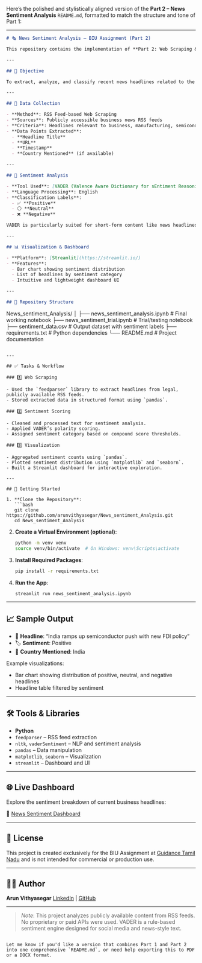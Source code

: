 Here’s the polished and stylistically aligned version of the **Part 2 – News Sentiment Analysis** `README.md`, formatted to match the structure and tone of Part 1:

---

```markdown
# 🗞️ News Sentiment Analysis – BIU Assignment (Part 2)

This repository contains the implementation of **Part 2: Web Scraping & Sentiment Analysis** as part of the **BIU Team assignment for Guidance Tamil Nadu**.

---

## 🎯 Objective

To extract, analyze, and classify recent news headlines related to the **electronics, semiconductors, and manufacturing** sectors using NLP-based sentiment analysis techniques. The aim is to provide quick insights into current media narratives relevant to industrial development and investment.

---

## 📰 Data Collection

- **Method**: RSS Feed-based Web Scraping
- **Sources**: Publicly accessible business news RSS feeds
- **Criteria**: Headlines relevant to business, manufacturing, semiconductors, and electronics sectors
- **Data Points Extracted**:
  - **Headline Title**
  - **URL**
  - **Timestamp**
  - **Country Mentioned** (if available)

---

## 🤖 Sentiment Analysis

- **Tool Used**: [VADER (Valence Aware Dictionary for sEntiment Reasoning)](https://github.com/cjhutto/vaderSentiment)
- **Language Processing**: English
- **Classification Labels**:
  - ✅ **Positive**
  - ⚪ **Neutral**
  - ❌ **Negative**

VADER is particularly suited for short-form content like news headlines and tweets, making it ideal for this task.

---

## 📊 Visualization & Dashboard

- **Platform**: [Streamlit](https://streamlit.io/)
- **Features**:
  - Bar chart showing sentiment distribution
  - List of headlines by sentiment category
  - Intuitive and lightweight dashboard UI

---

## 📂 Repository Structure

```

News\_sentiment\_Analysis/
│
├── news\_sentiment\_analysis.ipynb      # Final working notebook
├── news\_sentiment\_trial.ipynb         # Trial/testing notebook
├── sentiment\_data.csv                 # Output dataset with sentiment labels
├── requirements.txt                   # Python dependencies
└── README.md                          # Project documentation

````

---

## ✅ Tasks & Workflow

### 1️⃣ Web Scraping

- Used the `feedparser` library to extract headlines from legal, publicly available RSS feeds.
- Stored extracted data in structured format using `pandas`.

### 2️⃣ Sentiment Scoring

- Cleaned and processed text for sentiment analysis.
- Applied VADER’s polarity scoring.
- Assigned sentiment category based on compound score thresholds.

### 3️⃣ Visualization

- Aggregated sentiment counts using `pandas`.
- Plotted sentiment distribution using `matplotlib` and `seaborn`.
- Built a Streamlit dashboard for interactive exploration.

---

## 🚀 Getting Started

1. **Clone the Repository**:
   ```bash
   git clone https://github.com/arunvithyasegar/News_sentiment_Analysis.git
   cd News_sentiment_Analysis
````

2. **Create a Virtual Environment (optional)**:

   ```bash
   python -m venv venv
   source venv/bin/activate  # On Windows: venv\Scripts\activate
   ```

3. **Install Required Packages**:

   ```bash
   pip install -r requirements.txt
   ```

4. **Run the App**:

   ```bash
   streamlit run news_sentiment_analysis.ipynb
   ```

---

## 📈 Sample Output

* 🧾 **Headline**: “India ramps up semiconductor push with new FDI policy”
* 🏷️ **Sentiment**: Positive
* 📍 **Country Mentioned**: India

Example visualizations:

* Bar chart showing distribution of positive, neutral, and negative headlines
* Headline table filtered by sentiment

---

## 🛠️ Tools & Libraries

* **Python**
* `feedparser` – RSS feed extraction
* `nltk`, `vaderSentiment` – NLP and sentiment analysis
* `pandas` – Data manipulation
* `matplotlib`, `seaborn` – Visualization
* `streamlit` – Dashboard and UI

---

## 🌐 Live Dashboard

Explore the sentiment breakdown of current business headlines:

🔗 [News Sentiment Dashboard](https://newssentimentanalysis.streamlit.app/)

---

## 📄 License

This project is created exclusively for the BIU Assignment at [Guidance Tamil Nadu](https://investingintamilnadu.com/DIGIGOV/TN-pages/guidance.jsp?pagedisp=static) and is not intended for commercial or production use.

---

## 👨‍💻 Author

**Arun Vithyasegar**
[LinkedIn](https://www.linkedin.com/in/arunvithyasegar) | [GitHub](https://github.com/arunvithyasegar)

---

> *Note*: This project analyzes publicly available content from RSS feeds. No proprietary or paid APIs were used. VADER is a rule-based sentiment engine designed for social media and news-style text.

```

Let me know if you'd like a version that combines Part 1 and Part 2 into one comprehensive `README.md`, or need help exporting this to PDF or a DOCX format.
```
